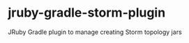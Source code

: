 jruby-gradle-storm-plugin
=========================

JRuby Gradle plugin to manage creating Storm topology jars

